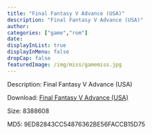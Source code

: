 ```yaml
---
title: "Final Fantasy V Advance (USA)"
description: "Final Fantasy V Advance (USA)"
author: 
categories: ["game","rom"]
date: 
displayInList: true
displayInMenu: false
dropCap: false
featuredImage: /img/miss/gamemiss.jpg
---
```


Description: Final Fantasy V Advance (USA)

Download: <a style="text-decoration:underline;" href="https://mega.nz/#!3HBkmACK!Lo1ywk4tOUe4zn3QZIv0GQvS-ghf2ej30i3ixDUcn48" target = "_blank" rel = "nofollow" > Final Fantasy V Advance (USA)</a>

Size: 8388608

MD5: 9ED82843CC54876362BE56FACCB15D75

